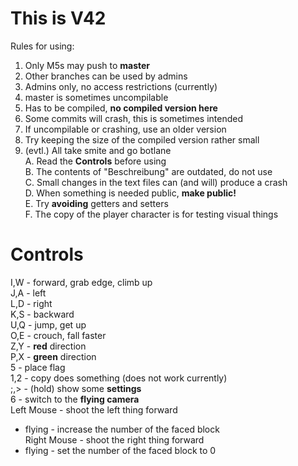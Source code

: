 # This is V42
Rules for using:  
1. Only M5s may push to __master__  
2. Other branches can be used by admins  
3. Admins only, no access restrictions (currently)  
4. master is sometimes uncompilable  
5. Has to be compiled, __no compiled version here__  
6. Some commits will crash, this is sometimes intended  
7. If uncompilable or crashing, use an older version  
8. Try keeping the size of the compiled version rather small  
9. (evtl.) All take smite and go botlane  
A. Read the __Controls__ before using  
B. The contents of "Beschreibung" are outdated, do not use  
C. Small changes in the text files can (and will) produce a crash  
D. When something is needed public, __make public!__  
E. Try __avoiding__ getters and setters  
F. The copy of the player character is for testing visual things

# Controls
I,W - forward, grab edge, climb up  
J,A - left  
L,D - right  
K,S - backward  
U,Q - jump, get up  
O,E - crouch, fall faster  
Z,Y - __red__ direction  
P,X - __green__ direction  
5 - place flag  
1,2 - copy does something (does not work currently)  
;,> - (hold) show some __settings__  
6 - switch to the __flying camera__  
Left Mouse - shoot the left thing forward  
- flying - increase the number of the faced block  
Right Mouse - shoot the right thing forward  
- flying - set the number of the faced block to 0
